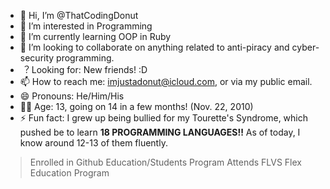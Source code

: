- 👋 Hi, I’m @ThatCodingDonut
- 👀 I’m interested in Programming
- 🌱 I’m currently learning OOP in Ruby
- 💞️ I’m looking to collaborate on anything related to anti-piracy and cyber-security programming.
- ︖ Looking for: New friends! :D
- 📫 How to reach me: imjustadonut@icloud.com, or via my public email.
- 😄 Pronouns: He/Him/His
- 👦🏻 Age: 13, going on 14 in a few months! (Nov. 22, 2010)
- ⚡ Fun fact: I grew up being bullied for my Tourette's Syndrome, which pushed be to learn **18 PROGRAMMING LANGUAGES!!** As of today, I know around 12-13 of them fluently.

> Enrolled in Github Education/Students Program
> Attends FLVS Flex Education Program

